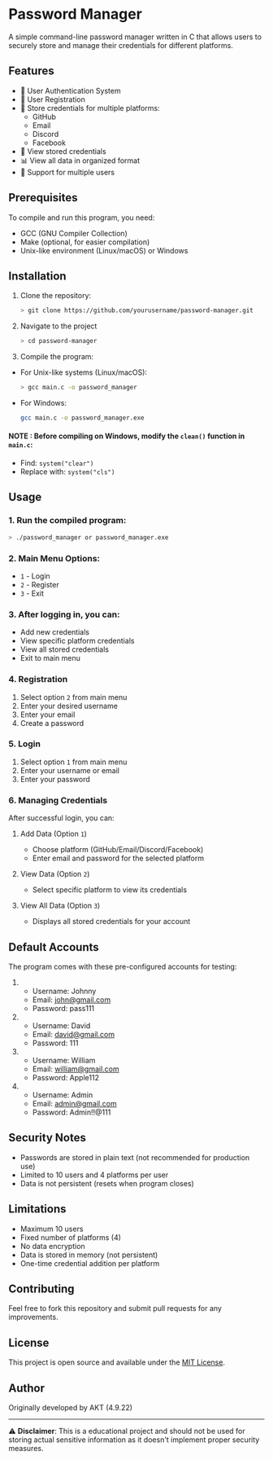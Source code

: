# Password Manager

A simple command-line password manager written in C that allows users to securely store and manage their credentials for different platforms.

## Features

- 🔐 User Authentication System
- 👤 User Registration
- 📝 Store credentials for multiple platforms:
  - GitHub
  - Email
  - Discord
  - Facebook
- 👀 View stored credentials
- 📊 View all data in organized format
- 🔄 Support for multiple users

## Prerequisites

To compile and run this program, you need:

- GCC (GNU Compiler Collection)
- Make (optional, for easier compilation)
- Unix-like environment (Linux/macOS) or Windows

## Installation

1. Clone the repository:
    ```bash
    > git clone https://github.com/yourusername/password-manager.git
    ```
2. Navigate to the project

    ```bash
    > cd password-manager
    ```
3. Compile the program:

- For Unix-like systems (Linux/macOS):

    ```bash
    > gcc main.c -o password_manager
    ```
- For Windows:
    ```bash
    gcc main.c -o password_manager.exe
    ```


#### NOTE : Before compiling on Windows, modify the `clean()` function in `main.c`:
- Find: `system("clear")`
- Replace with: `system("cls")`

## Usage

### 1. Run the compiled program:

```bash
> ./password_manager or password_manager.exe
```

### 2. Main Menu Options:
   - `1` - Login
   - `2` - Register
   - `3` - Exit

### 3. After logging in, you can:
   - Add new credentials
   - View specific platform credentials
   - View all stored credentials
   - Exit to main menu

### 4. Registration
1. Select option `2` from main menu
2. Enter your desired username
3. Enter your email
4. Create a password

### 5. Login
1. Select option `1` from main menu
2. Enter your username or email
3. Enter your password

### 6. Managing Credentials
After successful login, you can:
1. Add Data (Option `1`)
   - Choose platform (GitHub/Email/Discord/Facebook)
   - Enter email and password for the selected platform
   
2. View Data (Option `2`)
   - Select specific platform to view its credentials

3. View All Data (Option `3`)
   - Displays all stored credentials for your account

## Default Accounts

The program comes with these pre-configured accounts for testing:
1.  - Username: Johnny
    - Email: john@gmail.com
    - Password: pass111

2.  - Username: David
    - Email: david@gmail.com
    - Password: 111

3.  - Username: William
    - Email: william@gmail.com
    - Password: Apple112
4.  - Username: Admin
    - Email: admin@gmail.com
    - Password: Admin!!@111


## Security Notes

- Passwords are stored in plain text (not recommended for production use)
- Limited to 10 users and 4 platforms per user
- Data is not persistent (resets when program closes)

## Limitations

- Maximum 10 users
- Fixed number of platforms (4)
- No data encryption
- Data is stored in memory (not persistent)
- One-time credential addition per platform

## Contributing

Feel free to fork this repository and submit pull requests for any improvements.

## License

This project is open source and available under the [MIT License](LICENSE).

## Author

Originally developed by AKT (4.9.22)

---

⚠️ **Disclaimer**: This is a educational project and should not be used for storing actual sensitive information as it doesn't implement proper security measures.
